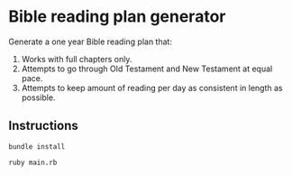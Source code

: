 # Bible reading plan generator

Generate a one year Bible reading plan that:
1. Works with full chapters only.
2. Attempts to go through Old Testament and New Testament at equal pace.
3. Attempts to keep amount of reading per day as consistent in length as possible.

## Instructions
`bundle install`

`ruby main.rb`
